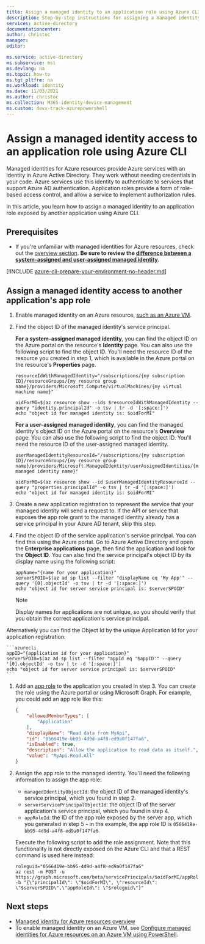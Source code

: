 ```yaml
---
title: Assign a managed identity to an application role using Azure CLI - Azure AD
description: Step-by-step instructions for assigning a managed identity access to another application's role, using Azure CLI.
services: active-directory
documentationcenter: 
author: christoc
manager:
editor: 

ms.service: active-directory
ms.subservice: msi
ms.devlang: na
ms.topic: how-to
ms.tgt_pltfrm: na
ms.workload: identity
ms.date: 11/03/2021
ms.author: christoc
ms.collection: M365-identity-device-management 
ms.custom: devx-track-azurepowershell
---
```


# Assign a managed identity access to an application role using Azure CLI

Managed identities for Azure resources provide Azure services with an identity in Azure Active Directory. They work without needing credentials in your code. Azure services use this identity to authenticate to services that support Azure AD authentication. Application roles provide a form of role-based access control, and allow a service to implement authorization rules.

In this article, you learn how to assign a managed identity to an application role exposed by another application using Azure CLI.

## Prerequisites

- If you're unfamiliar with managed identities for Azure resources, check out the [overview section](overview.md). **Be sure to review the [difference between a system-assigned and user-assigned managed identity](overview.md#managed-identity-types)**.

[!INCLUDE [azure-cli-prepare-your-environment-no-header.md](../../../includes/azure-cli-prepare-your-environment-no-header.md)]

## Assign a managed identity access to another application's app role

1. Enable managed identity on an Azure resource, [such as an Azure VM](qs-configure-cli-windows-vm).

1. Find the object ID of the managed identity's service principal.

   **For a system-assigned managed identity**, you can find the object ID on the Azure portal on the resource's **Identity** page. You can also use the following script to find the object ID. You'll need the resource ID of the resource you created in step 1, which is available in the Azure portal on the resource's **Properties** page.

    ```azurecli
    resourceIdWithManagedIdentity="/subscriptions/{my subscription ID}/resourceGroups/{my resource group name}/providers/Microsoft.Compute/virtualMachines/{my virtual machine name}"
    
    oidForMI=$(az resource show --ids $resourceIdWithManagedIdentity --query "identity.principalId" -o tsv | tr -d '[:space:]')
    echo "object id for managed identity is: $oidForMI"
    ```

    **For a user-assigned managed identity**, you can find the managed identity's object ID on the Azure portal on the resource's **Overview** page. You can also use the following script to find the object ID. You'll need the resource ID of the user-assigned managed identity.

    ```azurecli
    userManagedIdentityResourceId="/subscriptions/{my subscription ID}/resourceGroups/{my resource group name}/providers/Microsoft.ManagedIdentity/userAssignedIdentities/{my managed identity name}"
    
    oidForMI=$(az resource show --id $userManagedIdentityResourceId --query "properties.principalId" -o tsv | tr -d '[:space:]')
    echo "object id for managed identity is: $oidForMI"
    ```

1. Create a new application registration to represent the service that your managed identity will send a request to. If the API or service that exposes the app role grant to the managed identity already has a service principal in your Azure AD tenant, skip this step.

1. Find the object ID of the service application's service principal. You can find this using the Azure portal. Go to Azure Active Directory and open the **Enterprise applications** page, then find the application and look for the **Object ID**. You can also find the service principal's object ID by its display name using the following script:

    ```azurecli
    appName="{name for your application}"
    serverSPOID=$(az ad sp list --filter "displayName eq 'My App'" --query '[0].objectId' -o tsv | tr -d '[:space:]')
    echo "object id for server service principal is: $serverSPOID"
    ```

    > [!NOTE]
    > Display names for applications are not unique, so you should verify that you obtain the correct application's service principal.

Alternatively you can find the Object Id by the unique Application Id for your application registration:

    ```azurecli
    appID="{application id for your application}"
    serverSPOID=$(az ad sp list --filter "appId eq '$appID'" --query '[0].objectId' -o tsv | tr -d '[:space:]')
    echo "object id for server service principal is: $serverSPOID"
    ```

1. Add an [app role](../develop/howto-add-app-roles-in-azure-ad-apps.md) to the application you created in step 3. You can create the role using the Azure portal or using Microsoft Graph. For example, you could add an app role like this:

    ```json
    {
        "allowedMemberTypes": [
            "Application"
        ],
        "displayName": "Read data from MyApi",
        "id": "0566419e-bb95-4d9d-a4f8-ed9a0f147fa6",
        "isEnabled": true,
        "description": "Allow the application to read data as itself.",
        "value": "MyApi.Read.All"
    }
    ```

1. Assign the app role to the managed identity. You'll need the following information to assign the app role:
    * `managedIdentityObjectId`: the object ID of the managed identity's service principal, which you found in step 2.
    * `serverServicePrincipalObjectId`: the object ID of the server application's service principal, which you found in step 4.
    * `appRoleId`: the ID of the app role exposed by the server app, which you generated in step 5 - in the example, the app role ID is `0566419e-bb95-4d9d-a4f8-ed9a0f147fa6`.
   
   Execute the following script to add the role assignment.  Note that this functionality is not directly exposed on the Azure CLI and that a REST command is used here instead:

    ```azurecli
    roleguid="0566419e-bb95-4d9d-a4f8-ed9a0f147fa6"
    az rest -m POST -u https://graph.microsoft.com/beta/servicePrincipals/$oidForMI/appRoleAssignments -b "{\"principalId\": \"$oidForMI\", \"resourceId\": \"$serverSPOID\",\"appRoleId\": \"$roleguid\"}"
    ```

## Next steps

- [Managed identity for Azure resources overview](overview.md)
- To enable managed identity on an Azure VM, see [Configure managed identities for Azure resources on an Azure VM using PowerShell](qs-configure-cli-windows-vm.md).
